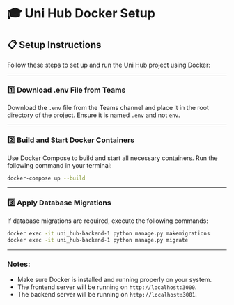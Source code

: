 # 🎓 Uni Hub Docker Setup

## 📋 Setup Instructions

Follow these steps to set up and run the Uni Hub project using Docker:

---

### 1️⃣ **Download .env File from Teams**
Download the `.env` file from the Teams channel and place it in the root directory of the project. Ensure it is named `.env` and not `env`.

---

### 2️⃣ **Build and Start Docker Containers**
Use Docker Compose to build and start all necessary containers. Run the following command in your terminal:

```bash
docker-compose up --build
```

---

### 3️⃣ **Apply Database Migrations**
If database migrations are required, execute the following commands:

```bash
docker exec -it uni_hub-backend-1 python manage.py makemigrations
docker exec -it uni_hub-backend-1 python manage.py migrate
```

---

### Notes:

- Make sure Docker is installed and running properly on your system.
- The frontend server will be running on `http://localhost:3000`.
- The backend server will be running on `http://localhost:3001`.